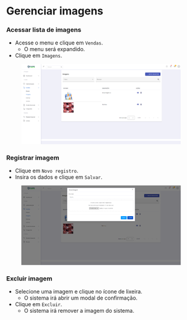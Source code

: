 # Gerenciar imagens

### Acessar lista de imagens

* Acesse o menu e clique em `Vendas`.
  * O menu será expandido.
* Clique em `Imagens`.

<figure><img src="../../.gitbook/assets/lista de imagens.png" alt=""><figcaption></figcaption></figure>

### Registrar imagem

* Clique em `Novo registro`.
* Insira os dados e clique em `Salvar`.

<figure><img src="../../.gitbook/assets/nova imagem.png" alt=""><figcaption></figcaption></figure>

### Excluir imagem

* Selecione uma imagem e clique no ícone de lixeira.
  * O sistema irá abrir um modal de confirmação.
* Clique em `Excluir`.
  * O sistema irá remover a imagem do sistema.

